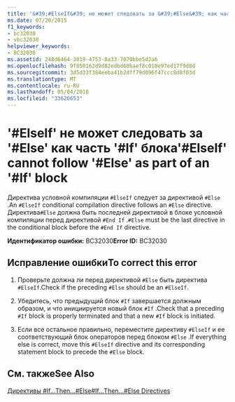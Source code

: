 ```yaml
---
title: '&#39;#ElseIf&#39; не может следовать за &#39;#Else&#39; как часть &#39;#If&#39; блока'
ms.date: 07/20/2015
f1_keywords:
- bc32030
- vbc32030
helpviewer_keywords:
- BC32030
ms.assetid: 248d6464-3019-4753-8a33-7070bbe5d2a6
ms.openlocfilehash: 9f850162d9d82edbd60baef8c010e97ed17f9d8d
ms.sourcegitcommit: 3d5d33f384eeba41b2dff79d096f47ccc8d8f03d
ms.translationtype: MT
ms.contentlocale: ru-RU
ms.lasthandoff: 05/04/2018
ms.locfileid: "33626653"
---
```

# <a name="39elseif39-cannot-follow-39else39-as-part-of-an-39if39-block"></a><span data-ttu-id="50879-102">&#39;#ElseIf&#39; не может следовать за &#39;#Else&#39; как часть &#39;#If&#39; блока</span><span class="sxs-lookup"><span data-stu-id="50879-102">&#39;#ElseIf&#39; cannot follow &#39;#Else&#39; as part of an &#39;#If&#39; block</span></span>
<span data-ttu-id="50879-103">Директива условной компиляции `#ElseIf` следует за директивой `#Else` .</span><span class="sxs-lookup"><span data-stu-id="50879-103">An `#ElseIf` conditional compilation directive follows an `#Else` directive.</span></span> <span data-ttu-id="50879-104">Директива`#Else` должна быть последней директивой в блоке условной компиляции перед директивой `#End If` .</span><span class="sxs-lookup"><span data-stu-id="50879-104">`#Else` must be the last directive in the conditional block before the `#End If` directive.</span></span>  
  
 <span data-ttu-id="50879-105">**Идентификатор ошибки:** BC32030</span><span class="sxs-lookup"><span data-stu-id="50879-105">**Error ID:** BC32030</span></span>  
  
## <a name="to-correct-this-error"></a><span data-ttu-id="50879-106">Исправление ошибки</span><span class="sxs-lookup"><span data-stu-id="50879-106">To correct this error</span></span>  
  
1.  <span data-ttu-id="50879-107">Проверьте должна ли перед директивой `#Else` быть директива `#ElseIf`.</span><span class="sxs-lookup"><span data-stu-id="50879-107">Check if the preceding `#Else` should be an `#ElseIf`.</span></span>  
  
2.  <span data-ttu-id="50879-108">Убедитесь, что предыдущий блок `#If` завершается должным образом, и что инициируется новый блок `#If` .</span><span class="sxs-lookup"><span data-stu-id="50879-108">Check that a preceding `#If` block is properly terminated and that a new `#If` block is initiated.</span></span>  
  
3.  <span data-ttu-id="50879-109">Если все остальное правильно, переместите директиву `#ElseIf` и ее соответствующий блок операторов перед блоком `#Else` .</span><span class="sxs-lookup"><span data-stu-id="50879-109">If everything else is correct, move this `#ElseIf` directive and its corresponding statement block to precede the `#Else` block.</span></span>  
  
## <a name="see-also"></a><span data-ttu-id="50879-110">См. также</span><span class="sxs-lookup"><span data-stu-id="50879-110">See Also</span></span>  
 [<span data-ttu-id="50879-111">Директивы #If...Then...#Else</span><span class="sxs-lookup"><span data-stu-id="50879-111">#If...Then...#Else Directives</span></span>](../../visual-basic/language-reference/directives/if-then-else-directives.md)
